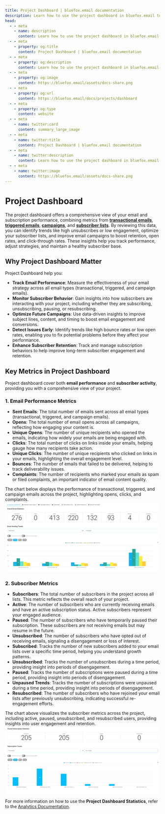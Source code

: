 ```yaml
---
title: Project Dashboard | bluefox.email documentation
description: Learn how to use the project dashboard in bluefox.email to track email performance and subscriber activity, optimize campaigns, and improve engagement.
head:
  - - meta
    - name: description
      content: Learn how to use the project dashboard in bluefox.email to track email performance and subscriber activity, optimize campaigns, and improve engagement.
  - - meta
    - property: og:title
      content: Project Dashboard | bluefox.email documentation
  - - meta
    - property: og:description
      content: Learn how to use the project dashboard in bluefox.email to track email performance and subscriber activity, optimize campaigns, and improve engagement.
  - - meta
    - property: og:image
      content: https://bluefox.email/assets/docs-share.png
  - - meta
    - property: og:url
      content: https://bluefox.email/docs/projects/dashboard
  - - meta
    - property: og:type
      content: website
  - - meta
    - name: twitter:card
      content: summary_large_image
  - - meta
    - name: twitter:title
      content: Project Dashboard | bluefox.email documentation
  - - meta
    - name: twitter:description
      content: Learn how to use the project dashboard in bluefox.email to track email performance and subscriber activity, optimize campaigns, and improve engagement.
  - - meta
    - name: twitter:image
      content: https://bluefox.email/assets/docs-share.png
---
```


# Project Dashboard

The project dashboard offers a comprehensive view of your email and subscription performance, combining metrics from [**transactional emails**](/docs/projects/transactional-emails#transactional-email-statistics), [**triggered emails**](/docs/projects/triggered-emails#triggered-email-statistics), [**campaigns**](/docs/projects/campaigns#campaign-email-statistics), and [**subscriber lists**](/docs/projects/contacts#list-statistics). By reviewing this data, you can identify trends like high unsubscribes or low engagement, optimize your subscriber lists, and improve email campaigns to boost retention, open rates, and click-through rates. These insights help you track performance, adjust strategies, and maintain a healthy subscriber base.


## Why Project Dashboard Matter

Project Dashboard help you:

- **Track Email Performance**: Measure the effectiveness of your email strategy across all email types (transactional, triggered, and campaign emails).
- **Monitor Subscriber Behavior**: Gain insights into how subscribers are interacting with your project, including whether they are subscribing, unsubscribing, pausing, or resubscribing.
- **Optimize Future Campaigns**: Use data-driven insights to improve subject lines, content, and timing to boost email engagement and conversions.
- **Detect Issues Early**: Identify trends like high bounce rates or low open rates, enabling you to fix potential problems before they affect your performance.
- **Enhance Subscriber Retention**: Track and manage subscription behaviors to help improve long-term subscriber engagement and retention.

## Key Metrics in Project Dashboard

Project dashboard cover both **email performance** and **subscriber activity**, providing you with a comprehensive view of your project.

### 1. **Email Performance Metrics**
- **Sent Emails**: The total number of emails sent across all email types (transactional, triggered, and campaign emails).
- **Opens**: The total number of email opens across all campaigns, reflecting how engaging your content is.
- **Unique Opens**: The number of unique recipients who opened the emails, indicating how widely your emails are being engaged with.
- **Clicks**: The total number of clicks on links inside your emails, helping gauge how many recipients take action.
- **Unique Clicks**: The number of unique recipients who clicked on links in your emails, highlighting the overall engagement level.
- **Bounces**: The number of emails that failed to be delivered, helping to track deliverability issues.
- **Complaints**: The number of recipients who marked your emails as spam or filed complaints, an important indicator of email content quality.

The chart below displays the performance of transactional, triggered, and campaign emails across the project, highlighting opens, clicks, and complaints.
![Project Emails Analytics](./project-analytics-email-stats.webp)

### 2. **Subscriber Metrics**
- **Subscribers**: The total number of subscribers in the project across all lists. This metric reflects the overall reach of your project.
- **Active**: The number of subscribers who are currently receiving emails and have an active subscription status. Active subscribers represent your engaged audience.
- **Paused**: The number of subscribers who have temporarily paused their subscription. These subscribers are not receiving emails but may resume in the future.
- **Unsubscribed**: The number of subscribers who have opted out of receiving emails, signaling a disengagement or loss of interest.
- **Subscribed**: Tracks the number of new subscribers added to your email lists over a specific time period, helping you understand growth patterns.
- **Unsubscribed**: Tracks the number of unsubscribes during a time period, providing insight into periods of disengagement.
- **Paused**: Tracks the number of subscriptions were paused during a time period, providing insight into periods of disengagement.
- **Unpaused Trends**: Tracks the number of subscriptions were unpaused during a time period, providing insight into periods of disengagement.
- **Resubscribed**: The number of subscribers who have rejoined your email lists after previously unsubscribing, indicating successful re-engagement efforts.

The chart above visualizes the subscriber metrics across the project, including active, paused, unsubscribed, and resubscribed users, providing insights into user engagement and retention.
![Project Subscription Analytics](./project-analytics-subscription-stats.webp)

For more information on how to use the **Project Dashboard Statistics**, refer to the [Analytics Documentation](/docs/analytics).
